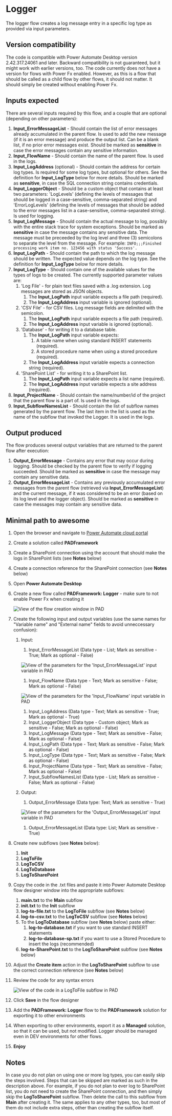 # Logger

The logger flow creates a log message entry in a specific log type as provided via input parameters.

## Version compatibility

The code is compatible with Power Automate Desktop version 2.42.317.24061 and later. Backward compatibility is not guaranteed, but it might work with earlier versions, too.
The code currently does not have a version for flows with Power Fx enabled. However, as this is a flow that should be called as a child flow by other flows, it should not matter. It should simply be created without enabling Power Fx.

## Inputs expected

There are several inputs required by this flow, and a couple that are optional (depending on other parameters):

1. **Input_ErrorMessageList** - Should contain the list of error messages already accumulated in the parent flow. Is used to add the new message (if it is an error message) and produce the output list. Can be a blank list, if no prior error messages exist. Should be marked as **sensitive** in case the error messages contain any sensitive information.
1. **Input_FlowName** - Should contain the name of the parent flow. Is used in the logs.
1. **Input_LogAddress** (optional) - Should contain the address for certain log types. Is required for some log types, but optional for others. See the definition for **Input_LogType** below for more details. Should be marked as **sensitive**, in case the SQL connection string contains credentials.
1. **Input_LoggerObject** - Should be a custom object that contains at least two parameters: 'LogLevels' (defining the levels of messages that should be logged in a case-sensitive, comma-separated string) and 'ErrorLogLevels' (defining the levels of messages that should be added to the error messages list in a case-sensitive, comma-separated string). Is used for logging.
1. **Input_LogMessage** - Should contain the actual message to log, possibly with the entire stack trace for system exceptions. Should be marked as **sensitive** in case the message contains any sensitive data. The message must be preceeded by the log level and three (3) semicolons to separate the level from the message. For example: `INFO;;;Finished processing work item no. 123456 with status 'Success'.`
1. **Input_LogPath** - Should contain the path to which the log message should be written. The expected value depends on the log type. See the definition for **Input_LogType** below for more details.
1. **Input_LogType** - Should contain one of the available values for the types of logs to be created. The currently supported parameter values are: 
    1. 'Log File' - for plain text files saved with a .log extension. Log messages are stored as JSON objects. 
        1. The **Input_LogPath** input variable expects a file path (required).
        1. The **Input_LogAddress** input variable is ignored (optional).
    1. 'CSV File' - for CSV files. Log message fields are delimited with the semicolon. 
        1. The **Input_LogPath** input variable expects a file path (required).
        1. The **Input_LogAddress** input variable is ignored (optional).
    1. 'Database' - for writing it to a database table. 
        1. The **Input_LogPath** input variable expects:
            1. A table name when using standard INSERT statements (required).
            1. A stored procedure name when using a stored procedure (required).
        1. The **Input_LogAddress** input variable expects a connection string (required).
    1. 'SharePoint List' - for writing it to a SharePoint list.  
        1. The **Input_LogPath** input variable expects a list name (required).
        1. The **Input_LogAddress** input variable expects a site address (required).
1. **Input_ProjectName** - Should contain the name/number/id of the project that the parent flow is a part of. Is used in the logs.
1. **Input_SubflowNamesList** - Should contain the list of subflow names generated by the parent flow. The last item in the list is used as the name of the subflow that invoked the Logger. It is used in the logs.

## Output produced

The flow produces several output variables that are returned to the parent flow after execution:

1. **Output_ErrorMessage** - Contains any error that may occur during logging. Should be checked by the parent flow to verify if logging succeeded. Should be marked as **sensitive** in case the message may contain any sensitive data.
1. **Output_ErrorMessageList** - Contains any previously accumulated error messages from the parent flow (retrieved via **Input_ErrorMessageList**) and the current message, if it was considered to be an error (based on its log level and the logger object). Should be marked as **sensitive** in case the messages may contain any sensitive data.

## Minimal path to awesome

1. Open the browser and navigate to [Power Automate cloud portal](https://make.powerautomate.com/)
1. Create a solution called **PADFramework**
1. Create a SharePoint connection using the account that should make the logs in SharePoint lists (see **Notes** below)
1. Create a connection reference for the SharePoint connection (see **Notes** below)
1. Open **Power Automate Desktop**
1. Create a new flow called **PADFramework: Logger** - make sure to not enable Power Fx when creating it

    ![View of the flow creation window in PAD](./assets/creating-the-flow.png)

1. Create the following input and output variables (use the same names for "Variable name" and "External name" fields to avoid unneccessary confusion):
    1. Input:
        1. Input_ErrorMessageList (Data type - List; Mark as sensitive - True; Mark as optional - False)

        ![View of the parameters for the 'Input_ErrorMessageList' input variable in PAD](./assets/input-error-message-list-variable-parameters.png)

        1. Input_FlowName (Data type - Text; Mark as sensitive - False; Mark as optional - False)

        ![View of the parameters for the 'Input_FlowName' input variable in PAD](./assets/input-flow-name-variable-parameters.png)

        1. Input_LogAddress (Data type - Text; Mark as sensitive - True; Mark as optional - True) 
        1. Input_LoggerObject (Data type - Custom object; Mark as sensitive - False; Mark as optional - False)
        1. Input_LogMessage (Data type - Text; Mark as sensitive - False; Mark as optional - False) 
        1. Input_LogPath (Data type - Text; Mark as sensitive - False; Mark as optional - False)
        1. Input_LogType (Data type - Text; Mark as sensitive - False; Mark as optional - False)
        1. Input_ProjectName (Data type - Text; Mark as sensitive - False; Mark as optional - False)
        1. Input_SubflowNamesList (Data type - List; Mark as sensitive - False; Mark as optional - False)
    1. Output:
        1. Output_ErrorMessage (Data type: Text; Mark as sensitive - True)

        ![View of the parameters for the 'Output_ErrorMessageList' input variable in PAD](./assets/output-error-message-list-variable-parameters.png)

        1. Output_ErrorMessageList (Data type: List; Mark as sensitive - True)
1. Create new subflows (see **Notes** below): 
    1. **Init**
    1. **LogToFile** 
    1. **LogToCSV** 
    1. **LogToDatabase**
    1. **LogToSharePoint**
1. Copy the code in the .txt files and paste it into Power Automate Desktop flow designer window into the appropriate subflows:
    1. **main.txt** to the **Main** subflow
    1. **init.txt** to the **Init** subflow
    1. **log-to-file.txt** to the **LogToFile** subflow (see **Notes** below)
    1. **log-to-csv.txt** to the **LogToCSV** subflow (see **Notes** below)
    1. To the **LogToDatabase** subflow (see **Notes** below) paste either:
        1. **log-to-database.txt** if you want to use standard INSERT statements
        1. **log-to-database-sp.txt** if you want to use a Stored Procedure to insert the logs (recommended)
    1. **log-to-SharePoint.txt** to the **LogToSharePoint** subflow (see **Notes** below)
1. Adjust the **Create item** action in the **LogToSharePoint** subflow to use the correct connection reference (see **Notes** below)
1. Review the code for any syntax errors

    ![View of the code in a LogToFile subflow in PAD](./assets/log-to-file-subflow-example.png)

1. Click **Save** in the flow designer
1. Add the **PADFramework: Logger** flow to the **PADFramework** solution for exporting it to other environments
1. When exporting to other environments, export it as a **Managed** solution, so that it can be used, but not modified. Logger should be managed even in DEV environments for other flows.
1. **Enjoy**

## Notes

In case you do not plan on using one or more log types, you can easily skip the steps involved. Steps that can be skipped are marked as such in the description above.
For example, if you do not plan to ever log to SharePoint list, you do not need to create the SharePoint connection, and then simply skip the **LogToSharePoint** subflow. Then delete the call to this subflow from **Main** after creating it.
The same applies to any other types, too, but most of them do not include extra steps, other than creating the subflow itself.